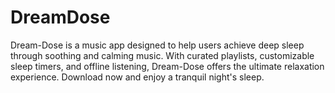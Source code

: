 # DreamDose
Dream-Dose is a music app designed to help users achieve deep sleep through soothing and calming music. With curated playlists, customizable sleep timers, and offline listening, Dream-Dose offers the ultimate relaxation experience. Download now and enjoy a tranquil night's sleep.
